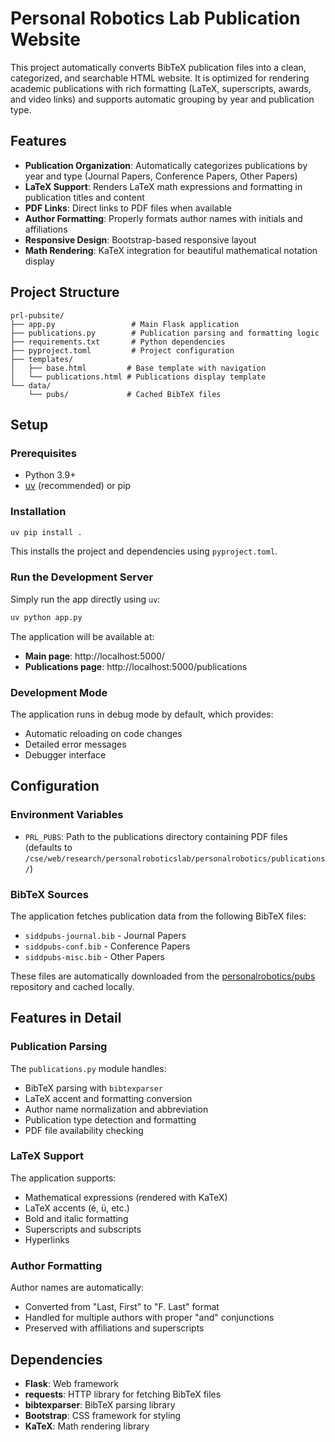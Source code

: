 # Personal Robotics Lab Publication Website

This project automatically converts BibTeX publication files into a clean, categorized, and searchable HTML website. It is optimized for rendering academic publications with rich formatting (LaTeX, superscripts, awards, and video links) and supports automatic grouping by year and publication type.

## Features

- **Publication Organization**: Automatically categorizes publications by year and type (Journal Papers, Conference Papers, Other Papers)
- **LaTeX Support**: Renders LaTeX math expressions and formatting in publication titles and content
- **PDF Links**: Direct links to PDF files when available
- **Author Formatting**: Properly formats author names with initials and affiliations
- **Responsive Design**: Bootstrap-based responsive layout
- **Math Rendering**: KaTeX integration for beautiful mathematical notation display

## Project Structure

```
prl-pubsite/
├── app.py                 # Main Flask application
├── publications.py        # Publication parsing and formatting logic
├── requirements.txt       # Python dependencies
├── pyproject.toml         # Project configuration
├── templates/
│   ├── base.html         # Base template with navigation
│   └── publications.html # Publications display template
└── data/
    └── pubs/             # Cached BibTeX files
```

## Setup

### Prerequisites

- Python 3.9+
- [uv](https://github.com/astral-sh/uv) (recommended) or pip

### Installation

```bash
uv pip install .
```

This installs the project and dependencies using `pyproject.toml`.

### Run the Development Server

Simply run the app directly using `uv`:

```bash
uv python app.py
```

The application will be available at:
- **Main page**: http://localhost:5000/
- **Publications page**: http://localhost:5000/publications

### Development Mode

The application runs in debug mode by default, which provides:
- Automatic reloading on code changes
- Detailed error messages
- Debugger interface

## Configuration

### Environment Variables

- `PRL_PUBS`: Path to the publications directory containing PDF files (defaults to `/cse/web/research/personalroboticslab/personalrobotics/publications/`)

### BibTeX Sources

The application fetches publication data from the following BibTeX files:
- `siddpubs-journal.bib` - Journal Papers
- `siddpubs-conf.bib` - Conference Papers  
- `siddpubs-misc.bib` - Other Papers

These files are automatically downloaded from the [personalrobotics/pubs](https://github.com/personalrobotics/pubs) repository and cached locally.

## Features in Detail

### Publication Parsing

The `publications.py` module handles:
- BibTeX parsing with `bibtexparser`
- LaTeX accent and formatting conversion
- Author name normalization and abbreviation
- Publication type detection and formatting
- PDF file availability checking

### LaTeX Support

The application supports:
- Mathematical expressions (rendered with KaTeX)
- LaTeX accents (é, ü, etc.)
- Bold and italic formatting
- Superscripts and subscripts
- Hyperlinks

### Author Formatting

Author names are automatically:
- Converted from "Last, First" to "F. Last" format
- Handled for multiple authors with proper "and" conjunctions
- Preserved with affiliations and superscripts

## Dependencies

- **Flask**: Web framework
- **requests**: HTTP library for fetching BibTeX files
- **bibtexparser**: BibTeX parsing library
- **Bootstrap**: CSS framework for styling
- **KaTeX**: Math rendering library
